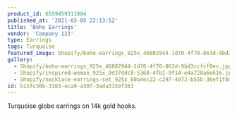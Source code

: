 ```yaml
---
product_id: 6559459311804
published_at: '2021-03-05 22:13:52'
title: 'Boho Earrings'
vendor: 'Company 123'
type: Earrings
tags: Turquoise
featured_image: Shopify/boho-earrings_925x_46802944-1d70-4f70-863d-9bd3ccfcf0ec.jpg
gallery:
  - Shopify/boho-earrings_925x_46802944-1d70-4f70-863d-9bd3ccfcf0ec.jpg
  - Shopify/inspired-woman_925x_0d37ddc8-5368-4fb1-9f14-e4a728a6e616.jpg
  - Shopify/necklace-earrings-set_925x_60a4ec22-c297-4972-b55b-36ef1f8d5119.jpg
id: b15fc30b-3163-4ca9-a307-3ada3159f363
---
```

<p>Turquoise globe earrings on 14k gold hooks.</p>
